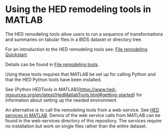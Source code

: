 # Using the HED remodeling tools in MATLAB

The HED remodeling tools allow users to run a sequence of transformations
and summaries on tabular files in a BIDS dataset or directory tree.

For an introduction to the HED remodeling tools see:
[File remodeling Quickstart](https://www.hed-resources.org/en/latest/FileRemodelingQuickstart.html#).

Details can be found in
[File remodeling tools](https://www.hed-resources.org/en/latest/FileRemodelingTools.html).

Using these tools requires that MATLAB be set up for calling Python and that the
HED Python tools have been installed.

See {Python HEDTools in MATLAB](https://www.hed-resources.org/en/latest/HedMatlabTools.html#getting-started)
for information about setting up the needed environment.

An alternative is to call the remodeling tools from a web-service. 
See [HED services in MATLAB](https://www.hed-resources.org/en/latest/HedMatlabTools.html#hed-services-in-matlab).
Demos of the web service calls from MATLAB can be found in the web-services directory of this repository.
The services require no installation but work on single files rather than the entire dataset.